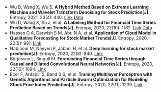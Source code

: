 * Wu D, Wang X, Wu S. <b>A Hybrid Method Based on Extreme Learning Machine and Wavelet Transform Denoising for Stock Prediction[J]</b>. Entropy, 2021, 23(4): 440. [Link](https://www.mdpi.com/1099-4300/23/4/440) [Data](https://github.com/justbeat99/400_stocks_data_zips.git)
* Wu D, Wang X, Su J, et al. <b>A Labeling Method for Financial Time Series Prediction Based on Trends[J]</b>. Entropy, 2020, 22(10): 1162. [Link](https://www.mdpi.com/1099-4300/22/10/1162) [Data](https://github.com/justbeat99/Daily-Stock-Data-Set)
* Hassen O A, Darwish S M, Abu N A, et al. <b>Application of Cloud Model in Qualitative Forecasting for Stock Market Trends[J]</b>. Entropy, 2020, 22(9): 991. [Link](https://www.mdpi.com/819098)
* Nabipour M, Nayyeri P, Jabani H, et al. <b>Deep learning for stock market prediction[J]</b>. Entropy, 2020, 22(8): 840. [Link](https://www.mdpi.com/1099-4300/22/8/840)
* Börjesson L, Singull M. <b>Forecasting Financial Time Series through Causal and Dilated Convolutional Neural Networks[J]</b>. Entropy, 2020, 22(10): 1094. [Link](https://www.mdpi.com/1099-4300/22/10/1094)
* Ecer F, Ardabili S, Band S S, et al. <b>Training Multilayer Perceptron with Genetic Algorithms and Particle Swarm Optimization for Modeling Stock Price Index Prediction[J]</b>. Entropy, 2020, 22(11): 1239. [Link](https://www.mdpi.com/1099-4300/22/11/1239)
